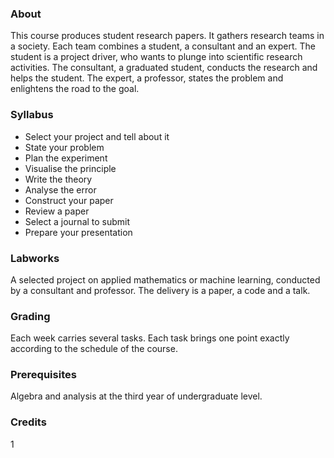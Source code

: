 ### About

This course produces student research papers. It gathers research teams in a society. Each team combines a student, a consultant and an expert. The student is a project driver, who wants to plunge into scientific research activities. The consultant, a graduated student, conducts the research and helps the student. The expert, a professor, states the problem and enlightens the road to the goal.

### Syllabus
* Select your project and tell about it
* State your problem
* Plan the experiment
* Visualise the principle
* Write the theory
* Analyse the error
* Construct your paper
* Review a paper
* Select a journal to submit
* Prepare your presentation

### Labworks 
A selected project on applied mathematics or machine learning, conducted by a consultant and professor. The delivery is a paper, a code and a talk.

### Grading
Each week carries several tasks. Each task brings one point exactly according to the schedule of the course.

### Prerequisites
Algebra and analysis at the third year of undergraduate level.

### Credits
1